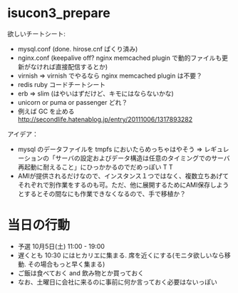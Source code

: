isucon3_prepare
===============

欲しいチートシート:

- mysql.conf (done. hirose.cnf ぱくり済み)
- nginx.conf (keepalive off? nginx memcached plugin で動的ファイルも更新がなければ直接配信するとか)
- virnish => virnish でやるなら nginx memcached plugin は不要？
- redis ruby コードチートシート
- erb => slim (はやいはずだけど、キモにはならないかな)
- unicorn or puma or passenger どれ？
- 例えば GC を止める http://secondlife.hatenablog.jp/entry/20111006/1317893282

アイデア：

- mysql のデータファイルを tmpfs においたらめっちゃはやそう => レギュレーションの「サーバの設定およびデータ構造は任意のタイミングでのサーバ再起動に耐えること」にひっかかるのでだめっぽい T T
- AMIが提供されるだけなので、インスタンス１つではなく、複数立ちあげてそれぞれで別作業をするのも可。ただ、他に展開するためにAMI保存しようとするとその間なにも作業できなくなるので、手で移植か？

# 当日の行動

- 予選 10月5日(土) 11:00 - 19:00
- 遅くとも 10:30 にはヒカリエに集まる. 席を近くにする(モニタ欲しいなら移動. その場合もっと早く集まる)
- ご飯は食べておく and 飲み物とか買っておく
- なお、土曜日に会社に来るのに事前に何か言っておく必要はないっぽい

